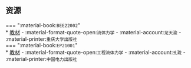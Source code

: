 ## 资源  
=== ":material-book:`BEE22002`"  
    * [教材](http://api.xtaoa.com/api/lanzou.php?url=https://cqu-openlib.lanzout.com/i1OqM29i3ovi&type=down) - :material-format-quote-open:`流体力学` - :material-account:`龙天渝` - :material-printer:`重庆大学出版社`  
=== ":material-book:`EP21001`"  
    * [教材](http://api.xtaoa.com/api/lanzou.php?url=https://cqu-openlib.lanzout.com/i4jKp25fan3e&type=down) - :material-format-quote-open:`工程流体力学` - :material-account:`孔珑` - :material-printer:`中国电力出版社`  